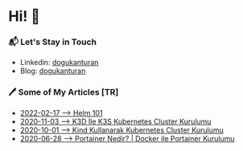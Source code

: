 # Hi! 👋

### 📬 Let's Stay in Touch

- Linkedin: [dogukanturan](https://linkedin.com/in/dogukanturan)
- Blog: [dogukanturan](https://dogukanturan.com)

### 🖊 Some of My Articles [TR]

- [2022-02-17 --> Helm 101](https://dogukanturan.com/posts/helm-101/helm-101/)
- [2020-11-03 --> K3D İle K3S Kubernetes Cluster Kurulumu](https://medium.com/devopsturkiye/k3d-i%CC%87le-k3s-kubernetes-cluster-kurulumu-38e71acda9cb)
- [2020-10-01 --> Kind Kullanarak Kubernetes Cluster Kurulumu](https://medium.com/devopsturkiye/vagrant-ve-kind-kullanarak-kubernetes-cluster-kurulumu-10bbee85eda1)
- [2020-06-28 --> Portainer Nedir? | Docker ile Portainer Kurulumu](https://medium.com/devopsturkiye/docker-ile-portainer-kurulumu-ve-portainera-h%C4%B1zl%C4%B1-bak%C4%B1%C5%9F-2fdcf2b31deb)
